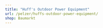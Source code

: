 ```yaml
---
title: "Huff's Outdoor Power Equipment"
url: /pelzer/huffs-outdoor-power-equipment/
shop: Baumarkt
---
```

